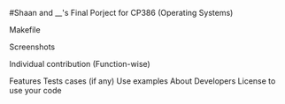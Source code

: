 #Shaan and __'s Final Porject for CP386 (Operating Systems) 

Makefile

Screenshots

Individual contribution (Function-wise)

Features
Tests cases (if any)
Use examples
About Developers
License to use your code
